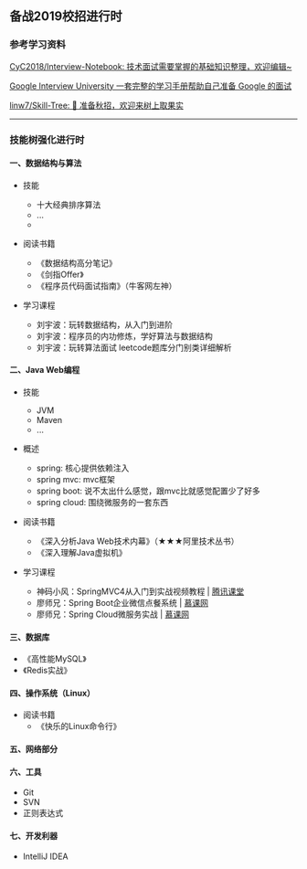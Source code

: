 ## 备战2019校招进行时

### 参考学习资料

[CyC2018/Interview-Notebook: 技术面试需要掌握的基础知识整理，欢迎编辑~](https://github.com/CyC2018/Interview-Notebook)


[Google Interview University 一套完整的学习手册帮助自己准备 Google 的面试](https://github.com/jwasham/coding-interview-university/blob/master/translations/README-cn.md)


[linw7/Skill-Tree: 🐼 准备秋招，欢迎来树上取果实](https://github.com/linw7/Skill-Tree)



---

### 技能树强化进行时

#### 一、数据结构与算法
- 技能
    - 十大经典排序算法
    - ...
    - 
- 阅读书籍
    - 《数据结构高分笔记》
    - 《剑指Offer》
    - 《程序员代码面试指南》（牛客网左神）

- 学习课程
    - 刘宇波：玩转数据结构，从入门到进阶
    - 刘宇波：程序员的内功修炼，学好算法与数据结构
    - 刘宇波：玩转算法面试 leetcode题库分门别类详细解析



#### 二、Java Web编程
- 技能
    - JVM
    - Maven
    - ...
- 概述
    - spring: 核心提供依赖注入
    - spring mvc: mvc框架
    - spring boot: 说不太出什么感觉，跟mvc比就感觉配置少了好多
    - spring cloud: 围绕微服务的一套东西 
- 阅读书籍
    - 《深入分析Java Web技术内幕》（★★★阿里技术丛书）
    - 《深入理解Java虚拟机》

- 学习课程
    - 神码小风：SpringMVC4从入门到实战视频教程 | [腾讯课堂](https://ke.qq.com/course/263024)
    - 廖师兄：Spring Boot企业微信点餐系统 |  [慕课网](https://coding.imooc.com/class/117.html)
    - 廖师兄：Spring Cloud微服务实战 | [慕课网](https://coding.imooc.com/class/187.html)


#### 三、数据库
- 《高性能MySQL》
- 《Redis实战》

#### 四、操作系统（Linux）
- 阅读书籍
    - 《快乐的Linux命令行》

#### 五、网络部分


#### 六、工具
- Git
- SVN
- 正则表达式

#### 七、开发利器
- IntelliJ IDEA

